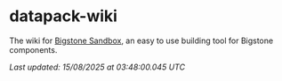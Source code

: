 
# datapack-wiki

The wiki for [Bigstone Sandbox](https://sandbox.bigstone.dev), an easy to use building tool for Bigstone components.

_Last updated: 15/08/2025 at 03:48:00.045 UTC_
